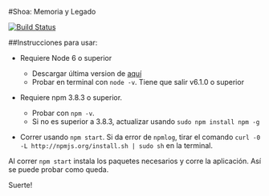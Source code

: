 #Shoa: Memoria y Legado

[![Build Status](https://travis-ci.org/aletocar/memoriaylegado.svg?branch=master)](https://travis-ci.org/aletocar/memoriaylegado)

##Instrucciones para usar:

- Requiere Node 6 o superior
	- Descargar última version de [aquí](https://nodejs.org/en/)
	- Probar en terminal con ```node -v```. Tiene que salir v6.1.0 o superior

- Requiere npm 3.8.3 o superior. 
	- Probar con ```npm -v```. 
	- Si no es superior a 3.8.3, actualizar usando ```sudo npm install npm -g```

- Correr usando ```npm start```. Si da error de ```npmlog```, tirar el comando ```curl -0 -L http://npmjs.org/install.sh | sudo sh``` en la terminal.


Al correr ```npm start``` instala los paquetes necesarios y corre la aplicación. Así se puede probar como queda.

Suerte!
